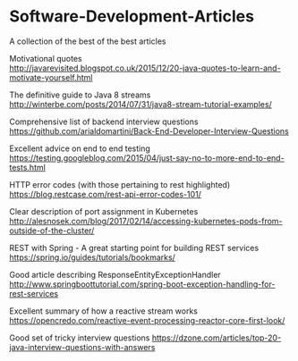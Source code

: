 # Software-Development-Articles<br />
A collection of the best of the best articles<br/>
  
Motivational quotes<br/>
http://javarevisited.blogspot.co.uk/2015/12/20-java-quotes-to-learn-and-motivate-yourself.html<br/>

The definitive guide to Java 8 streams<br/>
http://winterbe.com/posts/2014/07/31/java8-stream-tutorial-examples/<br/>

Comprehensive list of backend interview questions<br />
https://github.com/arialdomartini/Back-End-Developer-Interview-Questions<br />

Excellent advice on end to end testing<br />
https://testing.googleblog.com/2015/04/just-say-no-to-more-end-to-end-tests.html<br />

HTTP error codes (with those pertaining to rest highlighted)<br />
https://blog.restcase.com/rest-api-error-codes-101/<br />

Clear description of port assignment in Kubernetes<br />
http://alesnosek.com/blog/2017/02/14/accessing-kubernetes-pods-from-outside-of-the-cluster/<br />

REST with Spring - A great starting point for building REST services<br />
https://spring.io/guides/tutorials/bookmarks/<br />

Good article describing ResponseEntityExceptionHandler<br />
http://www.springboottutorial.com/spring-boot-exception-handling-for-rest-services<br />

Excellent summary of how a reactive stream works<br/>
https://opencredo.com/reactive-event-processing-reactor-core-first-look/<br/>

Good set of tricky interview questions
https://dzone.com/articles/top-20-java-interview-questions-with-answers<br/>


